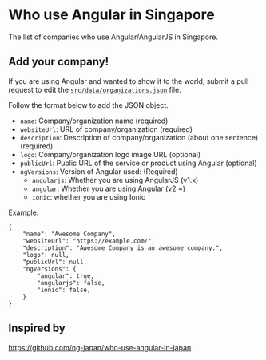 # Who use Angular in Singapore

The list of companies who use Angular/AngularJS in Singapore.

## Add your company!

If you are using Angular and wanted to show it to the world, submit a pull request to edit the [`src/data/organizations.json`][organizations] file.

Follow the format below to add the JSON object.

- `name`: Company/organization name (required)
- `websiteUrl`: URL of company/organization (required)
- `description`: Description of company/organization (about one sentence) (required)
- `logo`: Company/organization logo image URL (optional)
- `publicUrl`: Public URL of the service or product using Angular (optional)
- `ngVersions`: Version of Angular used: (Required)
  - `angularjs`: Whether you are using AngularJS (v1.x)
  - `angular`: Whether you are using Angular (v2 ~)
  - `ionic`: whether you are using Ionic

Example:

```
{
    "name": "Awesome Company",
    "websiteUrl": "https://example.com/",
    "description": "Awesome Company is an awesome company.",
    "logo": null,
    "publicUrl": null,
    "ngVersions": {
        "angular": true,
        "angularjs": false,
        "ionic": false,
    }
}
```

## Inspired by

https://github.com/ng-japan/who-use-angular-in-japan

[organizations]: https://github.com/ng-singapore/who-use-angular-in-singapore/blob/master/src/data/organizations.json
